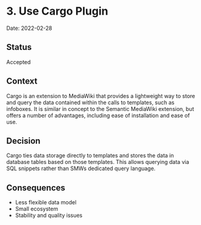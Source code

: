 # 3. Use Cargo Plugin

Date: 2022-02-28

## Status

Accepted

## Context

Cargo is an extension to MediaWiki that provides a lightweight way to store and query the data contained within the calls to templates, such as infoboxes. It is similar in concept to the Semantic MediaWiki extension, but offers a number of advantages, including ease of installation and ease of use. 

## Decision

Cargo ties data storage directly to templates and stores the data in database tables based on those templates. This allows querying data via SQL snippets rather than SMWs dedicated query language. 

## Consequences


- Less flexible data model
- Small ecosystem
- Stability and quality issues

